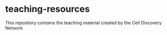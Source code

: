 # teaching-resources
This repository contains the teaching material created by the Cell Discovery Network
